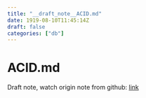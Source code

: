 ```yaml
---
title: "__draft_note__ACID.md"
date: 1919-08-10T11:45:14Z
draft: false
categories: ["db"]
---
```


# ACID.md

Draft note, watch origin note from github: [link](https://github.com/tinghaolai/just-random-note/blob/master/db/ACID.md)